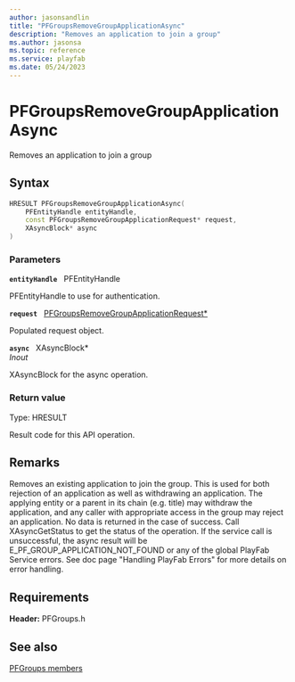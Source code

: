 ```yaml
---
author: jasonsandlin
title: "PFGroupsRemoveGroupApplicationAsync"
description: "Removes an application to join a group"
ms.author: jasonsa
ms.topic: reference
ms.service: playfab
ms.date: 05/24/2023
---
```


# PFGroupsRemoveGroupApplicationAsync  

Removes an application to join a group  

## Syntax  
  
```cpp
HRESULT PFGroupsRemoveGroupApplicationAsync(  
    PFEntityHandle entityHandle,  
    const PFGroupsRemoveGroupApplicationRequest* request,  
    XAsyncBlock* async  
)  
```  
  
### Parameters  
  
**`entityHandle`** &nbsp; PFEntityHandle  
  
PFEntityHandle to use for authentication.  
  
**`request`** &nbsp; [PFGroupsRemoveGroupApplicationRequest*](../../pfgroupstypes/structs/pfgroupsremovegroupapplicationrequest.md)  
  
Populated request object.  
  
**`async`** &nbsp; XAsyncBlock*  
*_Inout_*  
  
XAsyncBlock for the async operation.  
  
  
### Return value
Type: HRESULT
  
Result code for this API operation.
  
## Remarks  
  
Removes an existing application to join the group. This is used for both rejection of an application as well as withdrawing an application. The applying entity or a parent in its chain (e.g. title) may withdraw the application, and any caller with appropriate access in the group may reject an application. No data is returned in the case of success. Call XAsyncGetStatus to get the status of the operation. If the service call is unsuccessful, the async result will be E_PF_GROUP_APPLICATION_NOT_FOUND or any of the global PlayFab Service errors. See doc page "Handling PlayFab Errors" for more details on error handling.
  
## Requirements  
  
**Header:** PFGroups.h
  
## See also  
[PFGroups members](../pfgroups_members.md)  

  
  
